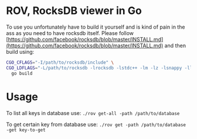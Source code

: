 # ROV, RocksDB viewer in Go
To use you unfortunately have to build it yourself and is kind of pain in the ass as you need to have rocksdb itself. Please follow [https://github.com/facebook/rocksdb/blob/master/INSTALL.md](https://github.com/facebook/rocksdb/blob/master/INSTALL.md) and then build using:
```bash
CGO_CFLAGS="-I/path/to/rocksdb/include" \
CGO_LDFLAGS="-L/path/to/rocksdb -lrocksdb -lstdc++ -lm -lz -lsnappy -llz4 -lzstd" \
  go build
```
# Usage
To list all keys in database use:
`./rov get-all -path /path/to/database`

To get certain key from database use:
`./rov get -path /path/to/database -get key-to-get`